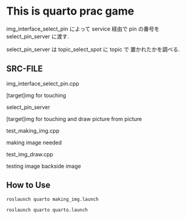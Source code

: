 # This is quarto prac game

img_interface_select_pin によって service 経由で pin の番号を select_pin_server に渡す.

select_pin_server は topic_select_spot に topic で 置かれたかを調べる.

## SRC-FILE

img_interface_select_pin.cpp

  [target]img for touching 

select_pin_server

  [target]img for touching and draw picture from picture


test_making_img.cpp

  making image needed

test_img_draw.cpp

  testing image backside image

## How to Use

`roslaunch quarto making_img.launch`

`roslaunch quarto quarto.launch`
